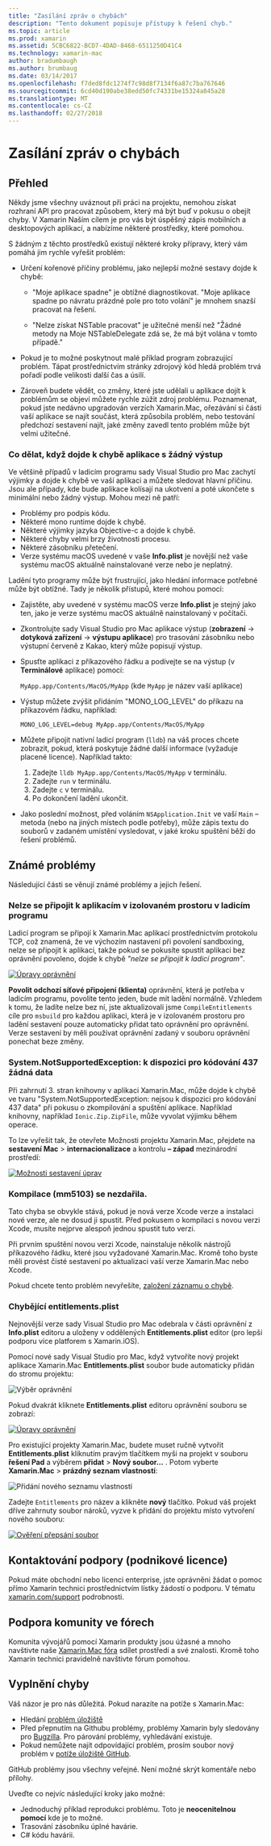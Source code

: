 ```yaml
---
title: "Zasílání zpráv o chybách"
description: "Tento dokument popisuje přístupy k řešení chyb."
ms.topic: article
ms.prod: xamarin
ms.assetid: 5CBC6822-BCD7-4DAD-8468-6511250D41C4
ms.technology: xamarin-mac
author: bradumbaugh
ms.author: brumbaug
ms.date: 03/14/2017
ms.openlocfilehash: f7ded8fdc1274f7c98d8f7134f6a87c7ba767646
ms.sourcegitcommit: 6cd40d190abe38edd50fc74331be15324a845a28
ms.translationtype: MT
ms.contentlocale: cs-CZ
ms.lasthandoff: 02/27/2018
---
```

# <a name="reporting-bugs"></a>Zasílání zpráv o chybách

## <a name="overview"></a>Přehled

Někdy jsme všechny uváznout při práci na projektu, nemohou získat rozhraní API pro pracovat způsobem, který má být buď v pokusu o obejít chyby. V Xamarin Naším cílem je pro vás být úspěšný zápis mobilních a desktopových aplikací, a nabízíme některé prostředky, které pomohou.

S žádným z těchto prostředků existují některé kroky přípravy, který vám pomáhá jim rychle vyřešit problém:

- Určení kořenové příčiny problému, jako nejlepší možné sestavy dojde k chybě:
 
     - "Moje aplikace spadne" je obtížné diagnostikovat. "Moje aplikace spadne po návratu prázdné pole pro toto volání" je mnohem snazší pracovat na řešení.

     - "Nelze získat NSTable pracovat" je užitečné menší než "Žádné metody na Moje NSTableDelegate zdá se, že má být volána v tomto případě."

- Pokud je to možné poskytnout malé příklad program zobrazující problém. Tápat prostřednictvím stránky zdrojový kód hledá problém trvá pořadí podle velikosti další čas a úsilí.

- Zároveň budete vědět, co změny, které jste udělali u aplikace dojít k problémům se objeví můžete rychle zúžit zdroj problému. Poznamenat, pokud jste nedávno upgradován verzích Xamarin.Mac, ořezávání si části vaší aplikace se najít součást, která způsobila problém, nebo testování předchozí sestavení najít, jaké změny zavedl tento problém může být velmi užitečné.


### <a name="what-to-do-when-your-app-crashes-with-no-output"></a>Co dělat, když dojde k chybě aplikace s žádný výstup

Ve většině případů v ladicím programu sady Visual Studio pro Mac zachytí výjimky a dojde k chybě ve vaší aplikaci a můžete sledovat hlavní příčinu. Jsou ale případy, kde bude aplikace kolísají na ukotvení a poté ukončete s minimální nebo žádný výstup. Mohou mezi ně patří:

- Problémy pro podpis kódu.
- Některé mono runtime dojde k chybě.
- Některé výjimky jazyka Objective-c a dojde k chybě.
- Některé chyby velmi brzy životnosti procesu.
- Některé zásobníku přetečení.
- Verze systému macOS uvedené v vaše **Info.plist** je novější než vaše systému macOS aktuálně nainstalované verze nebo je neplatný.

Ladění tyto programy může být frustrující, jako hledání informace potřebné může být obtížné. Tady je několik přístupů, které mohou pomoci:

- Zajistěte, aby uvedené v systému macOS verze **Info.plist** je stejný jako ten, jako je verze systému macOS aktuálně nainstalovaný v počítači.
- Zkontrolujte sady Visual Studio pro Mac aplikace výstup (**zobrazení** -> **dotyková zařízení** -> **výstupu aplikace**) pro trasování zásobníku nebo výstupní červeně z Kakao, který může popisují výstup.
- Spusťte aplikaci z příkazového řádku a podívejte se na výstup (v **Terminálové** aplikace) pomocí: 

     `MyApp.app/Contents/MacOS/MyApp` (kde `MyApp` je název vaší aplikace)
- Výstup můžete zvýšit přidáním "MONO_LOG_LEVEL" do příkazu na příkazovém řádku, například: 

     `MONO_LOG_LEVEL=debug MyApp.app/Contents/MacOS/MyApp`
- Můžete připojit nativní ladicí program (`lldb`) na váš proces chcete zobrazit, pokud, která poskytuje žádné další informace (vyžaduje placené licence). Například takto:

    1. Zadejte `lldb MyApp.app/Contents/MacOS/MyApp` v terminálu.
    2. Zadejte `run` v terminálu.
    3. Zadejte `c` v terminálu.
    4. Po dokončení ladění ukončit.
- Jako poslední možnost, před voláním `NSApplication.Init` ve vaší `Main` – metoda (nebo na jiných místech podle potřeby), může zápis textu do souborů v zadaném umístění vysledovat, v jaké kroku spuštění běží do řešení problémů.

## <a name="known-issues"></a>Známé problémy

Následující části se věnují známé problémy a jejich řešení.

### <a name="unable-to-connect-to-the-debugger-in-sandboxed-apps"></a>Nelze se připojit k aplikacím v izolovaném prostoru v ladicím programu

Ladicí program se připojí k Xamarin.Mac aplikací prostřednictvím protokolu TCP, což znamená, že ve výchozím nastavení při povolení sandboxing, nelze se připojit k aplikaci, takže pokud se pokusíte spustit aplikaci bez oprávnění povoleno, dojde k chybě *"nelze se připojit k ladicí program"*. 

[![Úpravy oprávnění](troubleshooting-images/debug01.png "úpravy oprávnění")](troubleshooting-images/debug01-large.png)

**Povolit odchozí síťové připojení (klienta)** oprávnění, která je potřeba v ladicím programu, povolíte tento jeden, bude mít ladění normálně. Vzhledem k tomu, že ladíte nelze bez ní, jste aktualizovali jsme `CompileEntitlements` cíle pro `msbuild` pro každou aplikaci, která je v izolovaném prostoru pro ladění sestavení pouze automaticky přidat tato oprávnění pro oprávnění. Verze sestavení by měli používat oprávnění zadaný v souboru oprávnění ponechat beze změny.

### <a name="systemnotsupportedexception-no-data-is-available-for-encoding-437"></a>System.NotSupportedException: k dispozici pro kódování 437 žádná data
 
Při zahrnutí 3. stran knihovny v aplikaci Xamarin.Mac, může dojde k chybě ve tvaru "System.NotSupportedException: nejsou k dispozici pro kódování 437 data" při pokusu o zkompilování a spuštění aplikace. Například knihovny, například `Ionic.Zip.ZipFile`, může vyvolat výjimku během operace.

To lze vyřešit tak, že otevřete Možnosti projektu Xamarin.Mac, přejdete na **sestavení Mac** > **internacionalizace** a kontrolu **– západ** mezinárodní prostředí:

[![Možnosti sestavení úprav](troubleshooting-images/issue01.png "sestavení možnosti úprav")](troubleshooting-images/issue01-large.png)

### <a name="failed-to-compile-mm5103"></a>Kompilace (mm5103) se nezdařila.

Tato chyba se obvykle stává, pokud je nová verze Xcode verze a instalaci nové verze, ale ne dosud ji spustit. Před pokusem o kompilaci s novou verzi Xcode, musíte nejprve alespoň jednou spustit tuto verzi.

Při prvním spuštění novou verzi Xcode, nainstaluje několik nástrojů příkazového řádku, které jsou vyžadované Xamarin.Mac. Kromě toho byste měli provést čisté sestavení po aktualizaci vaší verze Xamarin.Mac nebo Xcode.

Pokud chcete tento problém nevyřešíte, [založení záznamu o chybě](#filing-a-bug).

### <a name="missing-entitlementsplist"></a>Chybějící entitlements.plist

Nejnovější verze sady Visual Studio pro Mac odebrala v části oprávnění z **Info.plist** editoru a uloženy v oddělených **Entitlements.plist** editor (pro lepší podporu více platforem s Xamarin.iOS).

Pomocí nové sady Visual Studio pro Mac, když vytvoříte nový projekt aplikace Xamarin.Mac **Entitlements.plist** soubor bude automaticky přidán do stromu projektu:

![Výběr oprávnění](troubleshooting-images/entitlements01.png "výběr oprávnění")

Pokud dvakrát kliknete **Entitlements.plist** editoru oprávnění souboru se zobrazí:

[![Úpravy oprávnění](troubleshooting-images/entitlements02.png "úpravy oprávnění")](troubleshooting-images/entitlements02-large.png)

Pro existující projekty Xamarin.Mac, budete muset ručně vytvořit **Entitlements.plist** kliknutím pravým tlačítkem myši na projekt v souboru **řešení Pad** a výběrem **přidat**  >  **Nový soubor...** . Potom vyberte **Xamarin.Mac** > **prázdný seznam vlastností**:

![Přidání nového seznamu vlastností](troubleshooting-images/entitlements03.png "přidání nového seznamu vlastností")

Zadejte `Entitlements` pro název a klikněte **nový** tlačítko. Pokud váš projekt dříve zahrnuty soubor nároků, vyzve k přidání do projektu místo vytvoření nového souboru:

[![Ověření přepsání soubor](troubleshooting-images/entitlements04.png "ověření přepsat souboru")](troubleshooting-images/entitlements04-large.png)

## <a name="contacting-support-business-or-enterprise-licenses"></a>Kontaktování podpory (podnikové licence)

Pokud máte obchodní nebo licenci enterprise, jste oprávněni žádat o pomoc přímo Xamarin technici prostřednictvím lístky žádostí o podporu. V tématu [xamarin.com/support](http://xamarin.com/support) podrobnosti.

## <a name="community-support-on-the-forums"></a>Podpora komunity ve fórech

Komunita vývojářů pomocí Xamarin produkty jsou úžasné a mnoho navštivte naše [Xamarin.Mac fóra](http://forums.xamarin.com/categories/mac) sdílet prostředí a své znalosti. Kromě toho Xamarin technici pravidelně navštivte fórum pomohou.

<a name="filing-a-bug"/>

## <a name="filing-a-bug"></a>Vyplnění chyby

Váš názor je pro nás důležitá. Pokud narazíte na potíže s Xamarin.Mac:

- Hledání [problém úložiště](https://github.com/xamarin/xamarin-macios/issues) 
- Před přepnutím na Githubu problémy, problémy Xamarin byly sledovány pro [Bugzilla](https://bugzilla.xamarin.com/describecomponents.cgi). Pro párování problémy, vyhledávání existuje.
- Pokud nemůžete najít odpovídající problém, prosím soubor nový problém v [potíže úložiště GitHub](https://github.com/xamarin/xamarin-macios/issues/new).

GitHub problémy jsou všechny veřejné. Není možné skrýt komentáře nebo přílohy. 

Uveďte co nejvíc následující kroky jako možné:                                                                                                                                          

- Jednoduchý příklad reprodukci problému. Toto je **neocenitelnou pomocí** kde je to možné. 
- Trasování zásobníku úplné havárie.
- C# kódu havárii. 
